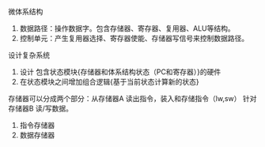 微体系结构

1. 数据路径：操作数据字。包含存储器、寄存器、复用器、ALU等结构。
2. 控制单元：产生复用器选择、寄存器使能、存储器写信号来控制数据路径。

设计复杂系统

1. 设计 包含状态模块{存储器和体系结构状态（PC和寄存器）}的硬件
2. 在状态模块之间增加组合逻辑{基于当前状态计算新的状态}

存储器可以分成两个部分：从存储器A 读出指令，装入和存储指令（lw,sw） 针对存储器B 读/写数据。

1. 指令存储器
2. 数据存储器



